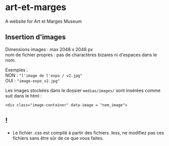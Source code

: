 # art-et-marges
A website for Art et Marges Museum


## Insertion d'images
Dimensions images : max 2048 x 2048 px  
nom de fichier propres : pas de charactères bizares ni d'espaces dans le nom.  

Exemples :  
NON : `"l'image de l'expo / v2.jpg"`  
OUI : `"image-expo_v2.jpg"`


Les images stockées dans le dossier `medias/images/` sont insérées comme suit dans le html : 

`<div class="image-container" data-image = "nom_image">`


## ! 
- Le fichier .css est compilé à partir des fichiers .less, ne modifiez pas ces fichiers sans être sûr de ce que vous faites.
